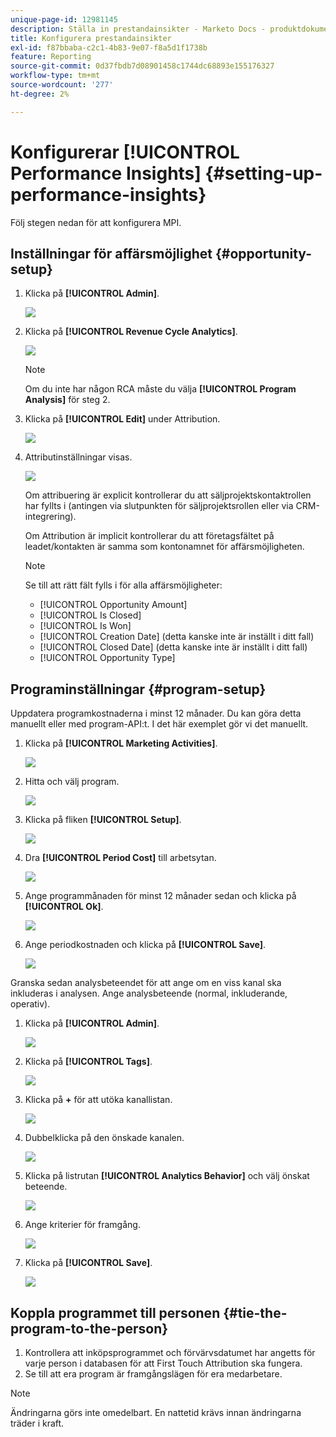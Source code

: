 ```yaml
---
unique-page-id: 12981145
description: Ställa in prestandainsikter - Marketo Docs - produktdokumentation
title: Konfigurera prestandainsikter
exl-id: f87bbaba-c2c1-4b83-9e07-f8a5d1f1738b
feature: Reporting
source-git-commit: 0d37fbdb7d08901458c1744dc68893e155176327
workflow-type: tm+mt
source-wordcount: '277'
ht-degree: 2%

---
```


# Konfigurerar [!UICONTROL Performance Insights] {#setting-up-performance-insights}

Följ stegen nedan för att konfigurera MPI.

## Inställningar för affärsmöjlighet {#opportunity-setup}

1. Klicka på **[!UICONTROL Admin]**.

   ![](assets/admin.png)

1. Klicka på **[!UICONTROL Revenue Cycle Analytics]**.

   ![](assets/two-2.png)

   >[!NOTE]
   >
   >Om du inte har någon RCA måste du välja **[!UICONTROL Program Analysis]** för steg 2.

1. Klicka på **[!UICONTROL Edit]** under Attribution.

   ![](assets/three-1.png)

1. Attributinställningar visas.

   ![](assets/four-2.png)

   Om attribuering är explicit kontrollerar du att säljprojektskontaktrollen har fyllts i (antingen via slutpunkten för säljprojektsrollen eller via CRM-integrering).

   Om Attribution är implicit kontrollerar du att företagsfältet på leadet/kontakten är samma som kontonamnet för affärsmöjligheten.

   >[!NOTE]
   >
   >Se till att rätt fält fylls i för alla affärsmöjligheter:
   >
   >* [!UICONTROL Opportunity Amount]
   >* [!UICONTROL Is Closed]
   >* [!UICONTROL Is Won]
   >* [!UICONTROL Creation Date] (detta kanske inte är inställt i ditt fall)
   >* [!UICONTROL Closed Date] (detta kanske inte är inställt i ditt fall)
   >* [!UICONTROL Opportunity Type]

## Programinställningar {#program-setup}

Uppdatera programkostnaderna i minst 12 månader. Du kan göra detta manuellt eller med program-API:t. I det här exemplet gör vi det manuellt.

1. Klicka på **[!UICONTROL Marketing Activities]**.

   ![](assets/ma.png)

1. Hitta och välj program.

   ![](assets/select-program.png)

1. Klicka på fliken **[!UICONTROL Setup]**.

   ![](assets/setup-tab.png)

1. Dra **[!UICONTROL Period Cost]** till arbetsytan.

   ![](assets/period-cost.png)

1. Ange programmånaden för minst 12 månader sedan och klicka på **[!UICONTROL Ok]**.

   ![](assets/set-period.png)

1. Ange periodkostnaden och klicka på **[!UICONTROL Save]**.

   ![](assets/set-cost.png)

Granska sedan analysbeteendet för att ange om en viss kanal ska inkluderas i analysen. Ange analysbeteende (normal, inkluderande, operativ).

1. Klicka på **[!UICONTROL Admin]**.

   ![](assets/admin.png)

1. Klicka på **[!UICONTROL Tags]**.

   ![](assets/tags.png)

1. Klicka på **+** för att utöka kanallistan.

   ![](assets/channel.png)

1. Dubbelklicka på den önskade kanalen.

   ![](assets/channel-click.png)

1. Klicka på listrutan **[!UICONTROL Analytics Behavior]** och välj önskat beteende.

   ![](assets/edit-channel.png)

1. Ange kriterier för framgång.

   ![](assets/success.png)

1. Klicka på **[!UICONTROL Save]**.

   ![](assets/save.png)

## Koppla programmet till personen {#tie-the-program-to-the-person}

1. Kontrollera att inköpsprogrammet och förvärvsdatumet har angetts för varje person i databasen för att First Touch Attribution ska fungera.
1. Se till att era program är framgångslägen för era medarbetare.

>[!NOTE]
>
>Ändringarna görs inte omedelbart. En nattetid krävs innan ändringarna träder i kraft.
